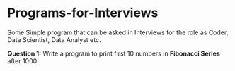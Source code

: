# Programs-for-Interviews
Some Simple program that can be asked in Interviews for the role as Coder, Data Scientist, Data Analyst etc.

<b>Question 1:</b> Write a program to print first 10 numbers in <b>Fibonacci Series</b> after 1000.
